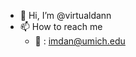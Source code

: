 - 👋 Hi, I’m @virtualdann
- 📫 How to reach me 
  -  📧 : imdan@umich.edu 

<!---
virtualdann/virtualdann is a ✨ special ✨ repository because its `README.md` (this file) appears on your GitHub profile.
You can click the Preview link to take a look at your changes.
--->
